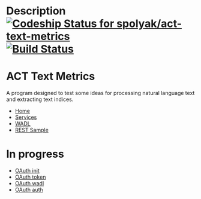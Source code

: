 Description [ ![Codeship Status for spolyak/act-text-metrics](https://www.codeship.io/projects/803c4be0-f6fe-0130-bd09-22e575f1ccbd/status?branch=master)](https://www.codeship.io/projects/1455) [![Build Status](https://travis-ci.org/spolyak/act-text-metrics.png?branch=master)](https://travis-ci.org/spolyak/act-text-metrics)
=====

ACT Text Metrics
=====
A program designed to test some ideas for processing natural language text and extracting text indices.

* [Home](http://act-text-metrics.herokuapp.com/)
* [Services](http://act-text-metrics.herokuapp.com/services)
* [WADL](http://act-text-metrics.herokuapp.com/services/rest?_wadl)
* [REST Sample](http://act-text-metrics.herokuapp.com/services/rest/analyze?value=foo)

In progress
=====
* [OAuth init](http://localhost:8080/act-text-metrics/services/oauth/initiate)
* [OAuth token](http://localhost:8080/act-text-metrics/services/oauth/token)
* [OAuth wadl](http://localhost:8080/act-text-metrics/services/oauth?_wadl)
* [OAuth auth](http://localhost:8080/act-text-metrics/services/rest/authorize)

